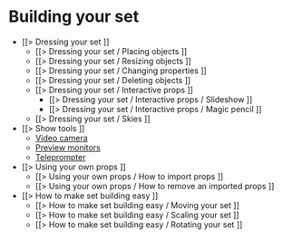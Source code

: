 # Building your set

  * [[> Dressing your set ]]
    * [[> Dressing your set / Placing objects ]]
    * [[> Dressing your set / Resizing objects ]]
    * [[> Dressing your set / Changing properties ]]
    * [[> Dressing your set / Deleting objects ]]
    * [[> Dressing your set / Interactive props ]]
      * [[> Dressing your set / Interactive props / Slideshow ]]
      * [[> Dressing your set / Interactive props / Magic pencil ]]
    * [[> Dressing your set / Skies ]]
  * [[> Show tools ]]
    * [Video camera](/docs/1.0/building-your-set/show-tools#video-camera)
    * [Preview monitors](/docs/1.0/building-your-set/show-tools#preview-monitors)
    * [Teleprompter](/docs/1.0/building-your-set/show-tools#teleprompter)
  * [[> Using your own props ]]
    * [[> Using your own props / How to import props ]]
    * [[> Using your own props / How to remove an imported props ]]
  * [[> How to make set building easy ]]
    * [[> How to make set building easy / Moving your set ]]
    * [[> How to make set building easy / Scaling your set ]]
    * [[> How to make set building easy / Rotating your set ]]
